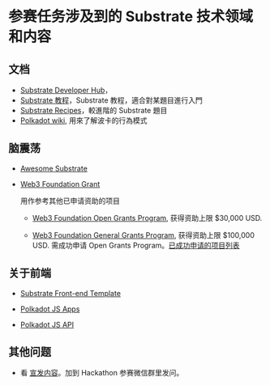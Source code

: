 # 参赛任务涉及到的 Substrate 技术领域和内容

## 文档

* [Substrate Developer Hub](https://substrate.dev/)，
* [Substrate 教程](https://substrate.dev/zh-CN/tutorials)，Substrate 教程，適合對某題目進行入門
* [Substrate Recipes](https://substrate.dev/recipes/)，較進階的 Substrate 題目
* [Polkadot wiki](https://wiki.polkadot.network/), 用來了解波卡的行為模式

## 脑震荡

* [Awesome Substrate](https://github.com/substrate-developer-hub/awesome-substrate)

* [Web3 Foundation Grant](https://web3.foundation/grants/)

  用作参考其他已申请资助的项目

    * [Web3 Foundation Open Grants Program](https://github.com/w3f/Open-Grants-Program), 获得资助上限 $30,000 USD.

    * [Web3 Foundation General Grants Program](https://github.com/w3f/General-Grants-Program), 获得资助上限 $100,000 USD. 需成功申请 Open Grants Program。[已成功申请的项目列表](https://github.com/w3f/General-Grants-Program/blob/master/grants/accepted_grant_applications.md)

## 关于前端

* [Substrate Front-end Template](https://github.com/substrate-developer-hub/substrate-front-end-template)

* [Polkadot JS Apps](https://polkadot.js.org/apps)

* [Polkadot JS API](https://polkadot.js.org/docs/api/)

## 其他问题

* 看 [宣发内容](../docs/01-announcement.md)。加到 Hackathon 参赛微信群里发问。

